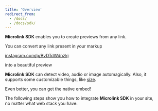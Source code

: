 ```yaml
---
title: 'Overview'
redirect_from:
  - /docs/
  - /docs/sdk/
---
```


**Microlink SDK** enables you to create previews from any link.

You can convert any link present in your markup

[instagram.com/p/BvDTdWdnzkj](https://instagram.com/p/BvDTdWdnzkj)

into a beautiful preview

<Microlink url='https://instagram.com/p/BvDTdWdnzkj/' />

**Microlink SDK** can detect video, audio or image automagically. Also, it supports some customizable things, like [size](size).

<Microlink url='https://instagram.com/p/BvDTdWdnzkj/' media='video' size='large' />

Even better, you can get the native embed!

<Microlink url='https://instagram.com/p/BvDTdWdnzkj/' media='iframe' />

The following steps show you how to integrate **Microlink SDK** in your site, no matter what web stack you have.
